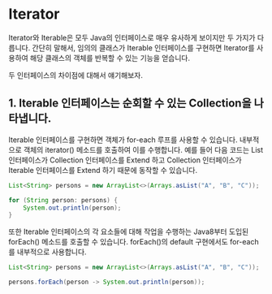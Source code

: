 # Iterator 

  Iterator와 Iterable은 모두 Java의 인터페이스로 매우 유사하게 보이지만 두 가지가 다릅니다. 간단히 말해서, 임의의 클래스가 Iterable 인터페이스를 구현하면 Iterator를 사용하여 해당 클래스의 객체를 반복할 수 있는 기능을 얻습니다.

  두 인터페이스의 차이점에 대해서 얘기해보자.

## 1. Iterable 인터페이스는 순회할 수 있는 Collection을 나타냅니다. 

  Iterable 인터페이스를 구현하면 객체가 for-each 루프를 사용할 수 있습니다. 내부적으로 객체의 iterator() 메소드를 호출하여 이를 수행합니다. 예를 들어 다음 코드는 List 인터페이스가 Collection 인터페이스를 Extend 하고 Collection 인터페이스가 Iterable 인터페이스를 Extend 하기 때문에 동작할 수 있습니다.

  ```java
  List<String> persons = new ArrayList<>(Arrays.asList("A", "B", "C"));

  for (String person: persons) {
      System.out.println(person);
  }
  ```

  또한 Iterable 인터페이스의 각 요소들에 대해 작업을 수행하는 Java8부터 도입된 forEach() 메소드를 호출할 수 있습니다. forEach()의 default 구현에서도 for-each를 내부적으로 사용합니다.

  ```java
  List<String> persons = new ArrayList<>(Arrays.asList("A", "B", "C"));

  persons.forEach(person -> System.out.println(person));
  ```
